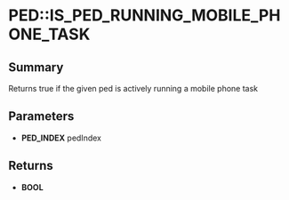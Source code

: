 # PED::IS_PED_RUNNING_MOBILE_PHONE_TASK

## Summary
Returns true if the given ped is actively running a mobile phone task

## Parameters
* **PED_INDEX** pedIndex

## Returns
* **BOOL**